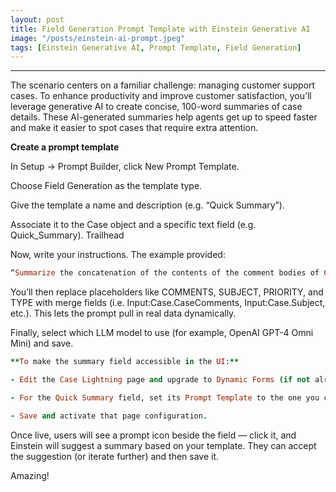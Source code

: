 ```yaml
---
layout: post
title: Field Generation Prompt Template with Einstein Generative AI
image: "/posts/einstein-ai-prompt.jpeg"
tags: [Einstein Generative AI, Prompt Template, Field Generation]
---
```


---

The scenario centers on a familiar challenge: managing customer support cases. To enhance productivity and improve customer satisfaction, you’ll leverage generative AI to create concise, 100-word summaries of case details. These AI-generated summaries help agents get up to speed faster and make it easier to spot cases that require extra attention.

**Create a prompt template**

In Setup → Prompt Builder, click New Prompt Template.

Choose Field Generation as the template type.

Give the template a name and description (e.g. “Quick Summary”).

Associate it to the Case object and a specific text field (e.g. Quick_Summary). 
Trailhead

Now, write your instructions. The example provided:

```ruby
“Summarize the concatenation of the contents of the comment bodies of COMMENTS along with the text from SUBJECT, the case priority which is PRIORITY, and the case type which is TYPE. Keep the response to a single short paragraph.”
```

You’ll then replace placeholders like COMMENTS, SUBJECT, PRIORITY, and TYPE with merge fields (i.e. Input:Case.CaseComments, Input:Case.Subject, etc.). This lets the prompt pull in real data dynamically.

Finally, select which LLM model to use (for example, OpenAI GPT-4 Omni Mini) and save.

```ruby
**To make the summary field accessible in the UI:**

- Edit the Case Lightning page and upgrade to Dynamic Forms (if not already).

- For the Quick Summary field, set its Prompt Template to the one you created.

- Save and activate that page configuration.
```

Once live, users will see a prompt icon beside the field — click it, and Einstein will suggest a summary based on your template. They can accept the suggestion (or iterate further) and then save it.

Amazing!




